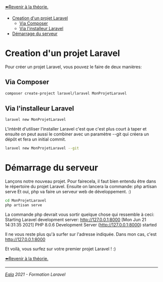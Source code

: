 [:arrow_left:Revenir à la théorie.](../Theo/README.md)
- [Creation d'un projet Laravel](#creation-dun-projet-laravel)
  - [Via Composer](#via-composer)
  - [Via l'installeur Laravel](#via-linstalleur-laravel)
- [Démarrage du serveur](#démarrage-du-serveur)

# Creation d'un projet Laravel
Pour créer un projet Laravel, vous pouvez le faire de deux manières:
## Via Composer
```bash
composer create-project laravel/laravel MonProjetLaravel
```

## Via l'installeur Laravel
```bash
laravel new MonProjetLaravel
```
L'intérêt d'utiliser l'installer Laravel c'est que c'est plus court à taper et ensuite on peut aussi le combiner avec un paramètre --git qui créera un dépôt et fera un initial commit.
```bash
laravel new MonProjetLaravel --git
```

# Démarrage du serveur
Lançons notre nouveau projet. Pour fairecela, il faut bien entendu être dans le répertoire du projet Laravel.
Ensuite on lancera la commande: php artisan serve
Et oui, php va faire un serveur web de développement. :)
```bash
cd MonProjetLaravel
php artisan serve
```
La commande php devrait vous sortir quelque chose qui ressemble à ceci:
Starting Laravel development server: http://127.0.0.1:8000
[Mon Jun 21 14:31:35 2021] PHP 8.0.6 Development Server (http://127.0.0.1:8000) started

Il ne vous reste plus qu'à surfer sur l'adresse indiquée. Dans mon cas, c'est http://127.0.0.1:8000

Et voilà, vous surfez sur votre premier projet Laravel ! :)

[:arrow_left:Revenir à la théorie.](../Theo/README.md)

--- 
_[Eqla](http://www.eqla.be) 2021 - Formation Laravel_